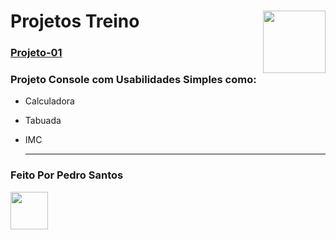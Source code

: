 <h1> Projetos Treino  <img src="https://cdn.jsdelivr.net/gh/devicons/devicon/icons/csharp/csharp-original.svg"  align="right" height="100em"/></h1>

<a href="Projeto-01/Program.cs"><h3>Projeto-01</h3></a>
<h3> Projeto Console com Usabilidades Simples como:</h3>

* Calculadora
* Tabuada
* IMC


  <hr>
  
 ### Feito Por Pedro Santos
 <a href="https://github.com/pedrh77">
    <img width="60px" src="https://avatars.githubusercontent.com/u/66256107?v=4">
  </a>
